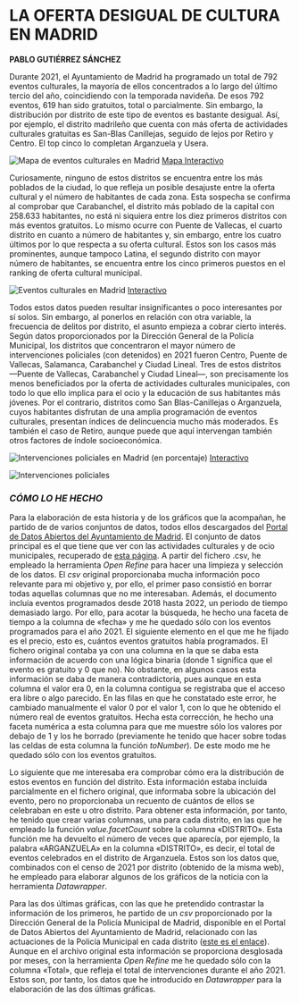# LA OFERTA DESIGUAL DE CULTURA EN MADRID
**PABLO GUTIÉRREZ SÁNCHEZ** 

Durante 2021, el Ayuntamiento de Madrid ha programado un total de 792 eventos culturales, la mayoría de ellos concentrados a lo largo del último tercio del año, coincidiendo con la temporada navideña. De esos 792 eventos, 619 han sido gratuitos, total o parcialmente. Sin embargo, la distribución por distrito de este tipo de eventos es bastante desigual. Así, por ejemplo, el distrito madrileño que cuenta con más oferta de actividades culturales gratuitas es San-Blas Canillejas, seguido de lejos por Retiro y Centro. El top cinco lo completan Arganzuela y Usera. 

![Mapa de eventos culturales en Madrid](images/mapa_eventos.png)
[Mapa Interactivo](https://datawrapper.dwcdn.net/RbpAH/1/)

Curiosamente, ninguno de estos distritos se encuentra entre los más poblados de la ciudad, lo que refleja un posible desajuste entre la oferta cultural y el número de habitantes de cada zona. Esta sospecha se confirma al comprobar que Carabanchel, el distrito más poblado de la capital con 258.633 habitantes, no está ni siquiera entre los diez primeros distritos con más eventos gratuitos. Lo mismo ocurre con Puente de Vallecas, el cuarto distrito en cuanto a número de habitantes y, sin embargo, entre los cuatro últimos por lo que respecta a su oferta cultural. Estos son los casos más prominentes, aunque tampoco Latina, el segundo distrito con mayor número de habitantes, se encuentra entre los cinco primeros puestos en el ranking de oferta cultural municipal. 

![Eventos culturales en Madrid](images/eventos.png)
[Interactivo](https://datawrapper.dwcdn.net/cVL3c/1/)

Todos estos datos pueden resultar insignificantes o poco interesantes por sí solos. Sin embargo, al ponerlos en relación con otra variable, la frecuencia de delitos por distrito, el asunto empieza a cobrar cierto interés. Según datos proporcionados por la Dirección General de la Policía Municipal, los distritos que concentraron el mayor número de intervenciones policiales (con detenidos) en 2021 fueron Centro, Puente de Vallecas, Salamanca, Carabanchel y Ciudad Lineal. Tres de estos distritos —Puente de Vallecas, Carabanchel y Ciudad Lineal—, son precisamente los menos beneficiados por la oferta de actividades culturales municipales, con todo lo que ello implica para el ocio y la educación de sus habitantes más jóvenes. Por el contrario, distritos como San Blas-Canillejas o Arganzuela, cuyos habitantes disfrutan de una amplia programación de eventos culturales, presentan índices de delincuencia mucho más moderados. Es también el caso de Retiro, aunque puede que aquí intervengan también otros factores de índole socioeconómica. 

![Intervenciones policiales en Madrid (en porcentaje)](images/porcentaje_intervenciones.png)
[Interactivo](https://datawrapper.dwcdn.net/xENvZ/1/)

![Intervenciones policiales](images/intervenciones.png)

### *CÓMO LO HE HECHO*
Para la elaboración de esta historia y de los gráficos que la acompañan, he partido de de varios conjuntos de datos, todos ellos descargados del [Portal de Datos Abiertos del Ayuntamiento de Madrid](https://datos.madrid.es/portal/site/egob). El conjunto de datos principal es el que tiene que ver con las actividades culturales y de ocio municipales, recuperado de [esta página](https://datos.madrid.es/portal/site/egob/menuitem.c05c1f754a33a9fbe4b2e4b284f1a5a0/?vgnextoid=6c0b6d01df986410VgnVCM2000000c205a0aRCRD&vgnextchannel=374512b9ace9f310VgnVCM100000171f5a0aRCRD&vgnextfmt=default). A partir del fichero .csv, he empleado la herramienta *Open Refine* para hacer una limpieza y selección de los datos. El *csv* original proporcionaba mucha información poco relevante para mi objetivo y, por ello, el primer paso consistió en borrar todas aquellas columnas que no me interesaban. Además, el documento incluía eventos programados desde 2018 hasta 2022, un periodo de tiempo demasiado largo. Por ello, para acotar la búsqueda, he hecho una faceta de tiempo a la columna de «fecha» y me he quedado sólo con los eventos programados para el año 2021. El siguiente elemento en el que me he fijado es el precio, esto es, cuántos eventos gratuitos había programados. El fichero original contaba ya con una columna en la que se daba esta información de acuerdo con una lógica binaria (donde 1 significa que el evento es gratuito y 0 que no). No obstante, en algunos casos esta información se daba de manera contradictoria, pues aunque en esta columna el valor era 0, en la columna contigua se registraba que el acceso era libre o algo parecido. En las filas en que he constatado este error, he cambiado manualmente el valor 0 por el valor 1, con lo que he obtenido el número real de eventos gratuitos. Hecha esta corrección, he hecho una faceta numérica  a esta columna para que me muestre sólo los valores por debajo de 1 y los he borrado (previamente he tenido que hacer sobre todas las celdas de esta columna la función *toNumber*). De este modo me he quedado sólo con los eventos gratuitos. 

Lo siguiente que me interesaba era comprobar cómo era la distribución de estos eventos en función del distrito. Esta información estaba incluida parcialmente en el fichero original, que informaba sobre la ubicación del evento, pero no proporcionaba un recuento de cuántos de ellos se celebraban en este u otro distrito. Para obtener esta información, por tanto, he tenido que crear varias columnas, una para cada distrito, en las que he empleado la función *value.facetCount* sobre la columna «DISTRITO». Esta función me ha devuelto el número de veces que aparecía, por ejemplo, la palabra «ARGANZUELA» en la columna «DISTRITO», es decir, el total de eventos celebrados en el distrito de Arganzuela. Estos son los datos que, combinados con el censo de 2021 por distrito (obtenido de la misma web), he empleado para elaborar algunos de los gráficos de la noticia con la herramienta *Datawrapper*. 

Para las dos últimas gráficas, con las que he pretendido contrastar la información de los primeros, he partido de un *csv* proporcionado por la Dirección General de la Policía Municipal de Madrid, disponible en el Portal de Datos Abiertos del Ayuntamiento de Madrid, relacionado con las actuaciones de la Policía Municipal en cada distrito ([este es el enlace](https://datos.madrid.es/portal/site/egob/)). Aunque en el archivo original esta información se proporciona desglosada por meses, con la herramienta *Open Refine* me he quedado sólo con la columna «Total», que refleja el total de intervenciones durante el año 2021. Estos son, por tanto, los datos que he introducido en *Datawrapper* para la elaboración de las dos últimas gráficas. 